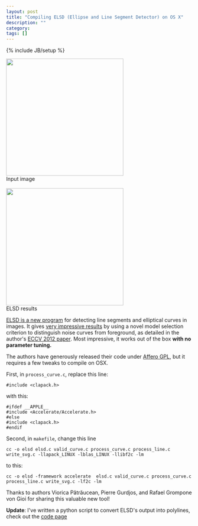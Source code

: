 ```yaml
---
layout: post
title: "Compiling ELSD (Ellipse and Line Segment Detector) on OS X"
description: ""
category: 
tags: []
---
```

{% include JB/setup %}

<div class="clearer"></div>
<div class='context-img' style='width:317px'>
<img src='{{site.baseurl}}/img/elsd_before_small.jpg' width="317" />
<div class='caption'>Input image
</div>
<br />

<img src='{{site.baseurl}}/img/elsd_after_small.png' width="317" />
<div class='caption'>ELSD results
</div>
</div>

[ELSD is a new program](http://ubee.enseeiht.fr/vision/ELSD/) for detecting line segments and elliptical curves in images.  It gives [very impressive results]({{site.baseurl}}/misc/elsd_results.html) by using a novel model selection criterion to distinguish noise curves from foreground, as detailed in the author's [ECCV 2012 paper](http://ubee.enseeiht.fr/vision/ELSD/eccv2012-ID576.pdf).  Most impressive, it works out of the box **with no parameter tuning.**


The authors have generously released their code under [Affero GPL](http://www.gnu.org/licenses/why-affero-gpl.html), but it requires a few tweaks to compile on OSX.  

First, in `process_curve.c`, replace this line:
    
    #include <clapack.h>

with this:
    
    #ifdef __APPLE__
    #include <Accelerate/Accelerate.h>
    #else
    #include <clapack.h>
    #endif

Second, in `makefile`, change this line

    cc -o elsd elsd.c valid_curve.c process_curve.c process_line.c write_svg.c -llapack_LINUX -lblas_LINUX -llibf2c -lm

to this:
    
    cc -o elsd -framework accelerate  elsd.c valid_curve.c process_curve.c process_line.c write_svg.c -lf2c -lm 

Thanks to authors Viorica Pătrăucean, Pierre Gurdjos, and Rafael Grompone von Gioi for sharing this valuable new tool!

**Update**: I've written a python script to convert ELSD's output into polylines, check out the [code page]({{site.baseurl}}/code.html)
